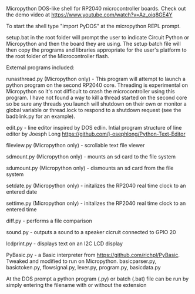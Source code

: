 Micropython DOS-like shell for RP2040 microcontroller boards. Check out the demo video at https://www.youtube.com/watch?v=Az_oiq8GE4Y

To start the shell type "import PyDOS" at the micropython REPL prompt.

setup.bat in the root folder will prompt the user to indicate Circuit Python or Micropython and then the board they are using.
The setup batch file will then copy the programs and libraries appropriate for the user's platform to the root folder of the
Microcontroller flash.

External programs included:

runasthread.py (Micropython only) - This program will attempt to launch a python program on the second RP2040 core. Threading is
experimental on Micropython so it's not difficult to crash the microcontroller using this program. I have not found a way to kill
a thread started on the second core so be sure any threads you launch will shutdown on their own or monitor a global variable or
thread.lock to respond to a shutdown request (see the badblink.py for an example).

edit.py - line editor inspired by DOS edlin. Intial program structure of line editor by Joesph Long
    https://github.com/j-osephlong/Python-Text-Editor

fileview.py (Micropython only) - scrollable text file viewer

sdmount.py (Micropython only) - mounts an sd card to the file system

sdumount.py (Micropython only) - dismounts an sd card from the file system

setdate.py (Micropython only) - initalizes the RP2040 real time clock to an entered date

settime.py (Micropython only) - initalizes the RP2040 real time clock to an entered time

diff.py - performs a file comparison

sound.py - outputs a sound to a speaker cicruit connected to GPIO 20

lcdprint.py - displays text on an I2C LCD display

PyBasic.py - a Basic interpreter from https://github.com/richpl/PyBasic. Tweaked and modified to run on Micropython.
	basicparser.py, basictoken.py, flowsignal.py, lexer.py, program.py, basicdata.py

At the DOS prompt a python program (.py) or batch (.bat) file can be run by simply entering the filename with or without
the extension
